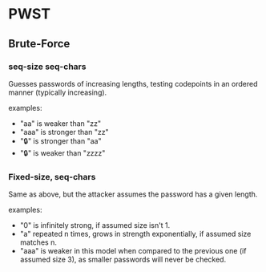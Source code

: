# PWST

## Brute-Force

### seq-size seq-chars
Guesses passwords of increasing lengths, testing codepoints in an ordered manner (typically increasing).

examples:
- "aa" is weaker than "zz"
- "aaa" is stronger than "zz"
- "🔒" is stronger than "aa"
- "🔒" is weaker than "zzzz"

### Fixed-size, seq-chars
Same as above, but the attacker assumes the password has a given length.

examples:
- "0" is infinitely strong, if assumed size isn't 1.
- "a" repeated n times, grows in strength exponentially, if assumed size matches n.
- "aaa" is weaker in this model when compared to the previous one (if assumed size 3), as smaller passwords will never be checked.

